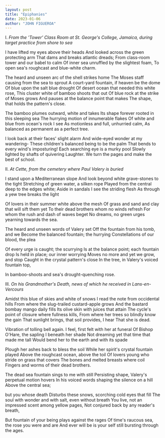 ```yaml
---
layout: post
title: "Epiphanies"
date: 2023-01-06
author: "JOHN FIGUEROA"
---
```


I.
<em>From the 'Tower' Class Room at St. George's College,
Jamaica, during target practice from shore to sea</em>

I have lifted my eyes above their heads
And looked across the green protecting arm
That dams and breaks atlantic dreads;
From class-room tower and our babel to calm
Of inner sea unruffled by the slightest foam,
To open sea's roughcast and blue-white charm.

The heard and unseen arc of the shell strikes home
The Moses staff causing from the sea to sprout
A court-yard fountain, if heaven be the dome
Of blue upon the salt blue drought
Of desert ocean that needed this white rose,
This cluster white of bamboo shoots that out
Of blue rock at the strike of Moses grows
And pauses at the balance point that makes
The shape, that holds the pattern's close.

The bamboo plumes outward, white and takes
Its shape forever rooted in this sleeping sea
The hurrying motion of innumerable flakes
Of white and blue from ocean's rock I see
As motionless and full, unhurried calm,
As balanced as permanent as a perfect tree.

I look back at their faces' slight alarm
And wide-eyed wonder at my wandering-
These children's balanced being to be the palm
That bends to every wind's imposturing!
Each searching eye is a murky pool
Slowly lighted by shafts of quivering
Laughter. We turn the pages and make the best of school.

II.
<em>At Cette, from the cemetery where Paul Valery is buried</em>

I stand upon a Mediterranean slope
And look beyond white grave-stones to the tight
Stretching of green water, a silken rope
Played from the central deep to the edges white;
Aside in sandals I see the striding flesh
As through a yew tree breaks the light

Of lovers in their summer white above the mesh
Of grass and sand and clay that will sift them yet
To their dead brothers whom no winds refresh
For whom the rush and dash of waves beget
No dreams, no green urges yearning towards the sea.

The heard and unseen words of Valery set
Off the fountain from his tomb, and we
Become the balanced fountain; the hurrying
Constellations of our blood, the plea

Of every urge is caught; the scurrying
Is at the balance point; each fountain drop
Is held in place; our inner worrying
Moves no more and yet we grow, and stop
Caught in the crystal pattern's close
In the tree, in Valery's voiced fountain top,

In bamboo-shoots and sea's drought-quenching rose.

III.
<em>On his Grandmother's Death, news of which he received in Lans-en-Vercours</em>

Amidst this blue of skies and white of snows
I read the note from occidental hills
From where the slug-trailed custard-apple grows
And the bastard bombay mango daily fills
Its olive skin with juices that attain
The cycle's point of closure where fullness kills,
From where her trees so blindly know the gain
That sunlight brings, that soil provides, I hear
That she is dead.

Vibration of tolling bell again.
I feel, first felt with her at funeral
Of Bishop O'Hare, the sapling I beneath her shade
Not dreaming yet that time that made me tall
Would bend her to the earth and with its spade

Plough her ashes back to bless the soil
While her spirit's crystal fountain played
Above the roughcast ocean, above the toil
Of lovers young who stride on grass that covers
The bones and melted breasts where coil
Fingers and worms of their dead brothers.

The dead sea fountain sings to me with still
Persisting shape, Valery's perpetual motion hovers
In his voiced words shaping the silence on a hill
Above the central sea;

but you whose death
Disturbs these snows, scorching cold eyes that fill
The soul with wonder and with salt, even without breath
You live, not an impressed scent among yellow pages,
Not conjured back by any reader's breath,

But fountain of your being plays against the rages
Of time's raucous sea, the rose you were and are
And ever will be is your self still bursting through the
ages.
